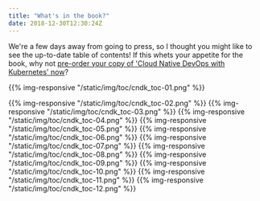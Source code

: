 ```yaml
---
title: "What's in the book?"
date: 2018-12-30T12:30:24Z
---
```


We're a few days away from going to press, so I thought you might like to see
the up-to-date table of contents! If this whets your appetite for the book, why
not [pre-order your copy of 'Cloud Native DevOps with Kubernetes' now](https://amzn.to/2PEPTjc)?

{{% img-responsive "/static/img/toc/cndk_toc-01.png" %}}

<!--more-->

{{% img-responsive "/static/img/toc/cndk_toc-02.png" %}}
{{% img-responsive "/static/img/toc/cndk_toc-03.png" %}}
{{% img-responsive "/static/img/toc/cndk_toc-04.png" %}}
{{% img-responsive "/static/img/toc/cndk_toc-05.png" %}}
{{% img-responsive "/static/img/toc/cndk_toc-06.png" %}}
{{% img-responsive "/static/img/toc/cndk_toc-07.png" %}}
{{% img-responsive "/static/img/toc/cndk_toc-08.png" %}}
{{% img-responsive "/static/img/toc/cndk_toc-09.png" %}}
{{% img-responsive "/static/img/toc/cndk_toc-10.png" %}}
{{% img-responsive "/static/img/toc/cndk_toc-11.png" %}}
{{% img-responsive "/static/img/toc/cndk_toc-12.png" %}}
